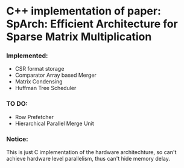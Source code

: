 # C++ implementation of paper: SpArch: Efficient Architecture for Sparse Matrix Multiplication
### Implemented:

* CSR format storage
* Comparator Array based Merger
* Matrix Condensing
* Huffman Tree Scheduler

### TO DO:
*  Row Prefetcher
*  Hierarchical Parallel Merge Unit

### Notice:
This is just C implementation of the hardware architechture, so can't achieve hardware level parallelism, thus can't hide memory delay.